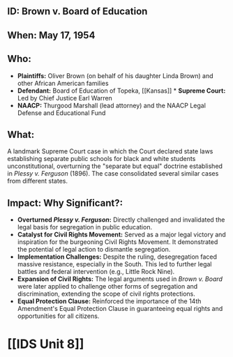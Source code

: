 ## ID: Brown v. Board of Education

## When: May 17, 1954

## Who:
*   **Plaintiffs:** Oliver Brown (on behalf of his daughter Linda Brown) and other African American families
*   **Defendant:** Board of Education of Topeka, [[Kansas]] *   **Supreme Court:** Led by Chief Justice Earl Warren
*   **NAACP:** Thurgood Marshall (lead attorney) and the NAACP Legal Defense and Educational Fund

## What:
A landmark Supreme Court case in which the Court declared state laws establishing separate public schools for black and white students unconstitutional, overturning the "separate but equal" doctrine established in *Plessy v. Ferguson* (1896). The case consolidated several similar cases from different states.

## Impact: Why Significant?:
*   **Overturned *Plessy v. Ferguson*:** Directly challenged and invalidated the legal basis for segregation in public education.
*   **Catalyst for Civil Rights Movement:** Served as a major legal victory and inspiration for the burgeoning Civil Rights Movement. It demonstrated the potential of legal action to dismantle segregation.
*   **Implementation Challenges:** Despite the ruling, desegregation faced massive resistance, especially in the South. This led to further legal battles and federal intervention (e.g., Little Rock Nine).
*   **Expansion of Civil Rights:** The legal arguments used in *Brown v. Board* were later applied to challenge other forms of segregation and discrimination, extending the scope of civil rights protections.
*   **Equal Protection Clause:** Reinforced the importance of the 14th Amendment's Equal Protection Clause in guaranteeing equal rights and opportunities for all citizens.

# [[IDS Unit 8]]